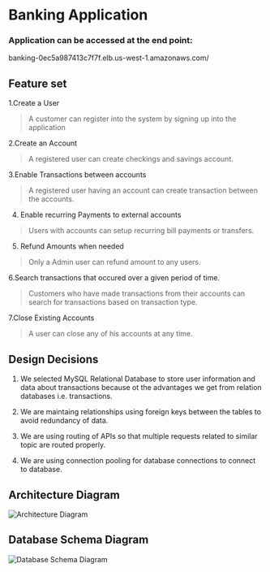 # Banking Application

### Application can be accessed at the end point:
banking-0ec5a987413c7f7f.elb.us-west-1.amazonaws.com/

## Feature set

1.Create a User
> A customer can register into the system by signing up into the application

2.Create an Account
>A registered user can create checkings and savings account.

3.Enable Transactions between accounts
> A registered user having an account can create transaction between the accounts.

4. Enable recurring Payments to external accounts
> Users with accounts can setup recurring bill payments or transfers.

5. Refund Amounts when needed
> Only a Admin user can refund amount to any users.

6.Search transactions that occured over a given period of time.
> Customers who have made transactions from their accounts can search for transactions based on transaction type.

7.Close Existing Accounts
> A user can close any of his accounts at any time.


## Design Decisions

1. We selected MySQL Relational Database to store user information and data about transactions because ot the advantages we get from relation databases i.e. transactions.

2. We are maintaing relationships using foreign keys between the tables to avoid redundancy of data. 

3. We are using routing of APIs so that multiple requests related to similar topic are routed properly.

4. We are using connection pooling for database connections to connect to database.

## Architecture Diagram

![Architecture Diagram](https://github.com/gopinathsjsu/team-project-codeaholics/blob/master/Banking%20Architecture%20Diagram.jpg)

## Database Schema Diagram
![Database Schema Diagram](https://github.com/gopinathsjsu/team-project-codeaholics/blob/master/Database%20Schema%20Diagram.png)
